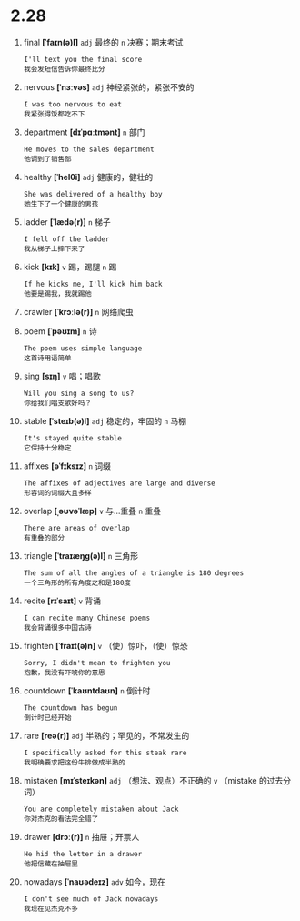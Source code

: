 # 2.28


1. final **[ˈfaɪn(ə)l]** `adj` 最终的 `n` 决赛；期末考试
    ```
    I'll text you the final score
    我会发短信告诉你最终比分
    ```

2. nervous **[ˈnɜːvəs]** `adj` 神经紧张的，紧张不安的
    ```
    I was too nervous to eat
    我紧张得饭都吃不下
    ```

3. department **[dɪˈpɑːtmənt]** `n` 部门
    ```
    He moves to the sales department
    他调到了销售部
    ```

4. healthy **[ˈhelθi]** `adj` 健康的，健壮的
    ```
    She was delivered of a healthy boy
    她生下了一个健康的男孩
    ```

5. ladder **[ˈlædə(r)]** `n` 梯子
    ```
    I fell off the ladder
    我从梯子上摔下来了
    ```

6. kick **[kɪk]** `v` 踢，踢腿 `n` 踢
    ```
    If he kicks me, I'll kick him back
    他要是踢我，我就踢他
    ```

7. crawler **[ˈkrɔːlə(r)]** `n` 网络爬虫

8. poem **[ˈpəʊɪm]** `n` 诗
    ```
    The poem uses simple language
    这首诗用语简单
    ```

9. sing **[sɪŋ]** `v` 唱；唱歌
    ```
    Will you sing a song to us?
    你给我们唱支歌好吗？
    ```

10. stable **[ˈsteɪb(ə)l]** `adj` 稳定的，牢固的 `n` 马棚
    ```
    It's stayed quite stable
    它保持十分稳定
    ```

11. affixes **[əˈfɪksɪz]** `n` 词缀
    ```
    The affixes of adjectives are large and diverse
    形容词的词缀大且多样
    ```

12. overlap **[ˌəʊvəˈlæp]** `v` 与...重叠 `n` 重叠
    ```
    There are areas of overlap
    有重叠的部分
    ```

13. triangle **[ˈtraɪæŋɡ(ə)l]** `n` 三角形
    ```
    The sum of all the angles of a triangle is 180 degrees
    一个三角形的所有角度之和是180度
    ```

14. recite **[rɪˈsaɪt]** `v` 背诵
    ```
    I can recite many Chinese poems
    我会背诵很多中国古诗
    ```

15. frighten **[ˈfraɪt(ə)n]** `v` （使）惊吓，（使）惊恐
    ```
    Sorry, I didn't mean to frighten you
    抱歉，我没有吓唬你的意思
    ```

16. countdown **[ˈkaʊntdaʊn]** `n` 倒计时
    ```
    The countdown has begun
    倒计时已经开始
    ```

17. rare **[reə(r)]** `adj` 半熟的；罕见的，不常发生的
    ```
    I specifically asked for this steak rare
    我明确要求把这份牛排做成半熟的
    ```

18. mistaken **[mɪˈsteɪkən]** `adj` （想法、观点）不正确的 `v` （mistake 的过去分词）
    ```
    You are completely mistaken about Jack
    你对杰克的看法完全错了
    ```

19. drawer **[drɔː(r)]** `n` 抽屉；开票人
    ```
    He hid the letter in a drawer
    他把信藏在抽屉里
    ```

20. nowadays **[ˈnaʊədeɪz]** `adv` 如今，现在
    ```
    I don't see much of Jack nowadays
    我现在见杰克不多
    ```
